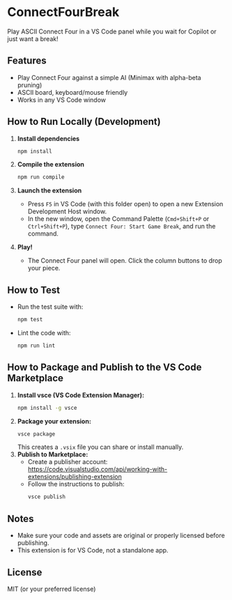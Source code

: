 # ConnectFourBreak

Play ASCII Connect Four in a VS Code panel while you wait for Copilot or just want a break!

## Features
- Play Connect Four against a simple AI (Minimax with alpha-beta pruning)
- ASCII board, keyboard/mouse friendly
- Works in any VS Code window

## How to Run Locally (Development)

1. **Install dependencies**

   ```sh
   npm install
   ```

2. **Compile the extension**

   ```sh
   npm run compile
   ```

3. **Launch the extension**
   - Press `F5` in VS Code (with this folder open) to open a new Extension Development Host window.
   - In the new window, open the Command Palette (`Cmd+Shift+P` or `Ctrl+Shift+P`), type `Connect Four: Start Game Break`, and run the command.

4. **Play!**
   - The Connect Four panel will open. Click the column buttons to drop your piece.

## How to Test

- Run the test suite with:
  ```sh
  npm test
  ```
- Lint the code with:
  ```sh
  npm run lint
  ```

## How to Package and Publish to the VS Code Marketplace

1. **Install vsce (VS Code Extension Manager):**
   ```sh
   npm install -g vsce
   ```
2. **Package your extension:**
   ```sh
   vsce package
   ```
   This creates a `.vsix` file you can share or install manually.
3. **Publish to Marketplace:**
   - Create a publisher account: https://code.visualstudio.com/api/working-with-extensions/publishing-extension
   - Follow the instructions to publish:
     ```sh
     vsce publish
     ```

## Notes
- Make sure your code and assets are original or properly licensed before publishing.
- This extension is for VS Code, not a standalone app.

## License
MIT (or your preferred license)
